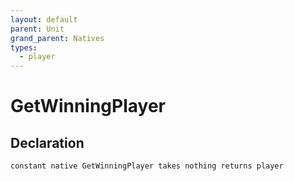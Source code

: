 ```yaml
---
layout: default
parent: Unit
grand_parent: Natives
types:
  - player
---
```


# GetWinningPlayer

## Declaration

```
constant native GetWinningPlayer takes nothing returns player
```